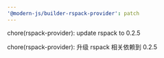 ```yaml
---
'@modern-js/builder-rspack-provider': patch
---
```


chore(rspack-provider): update rspack to 0.2.5

chore(rspack-provider): 升级 rspack 相关依赖到 0.2.5
